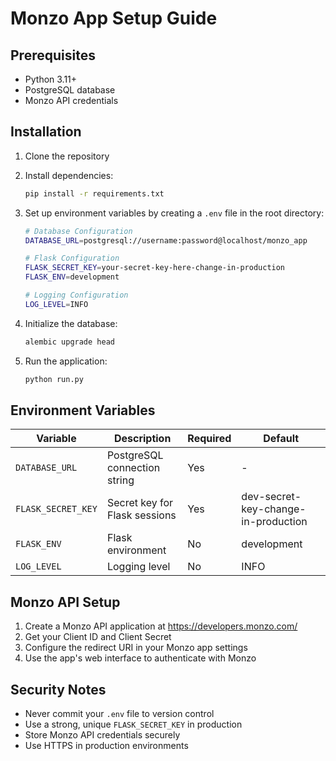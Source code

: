 # Monzo App Setup Guide

## Prerequisites

- Python 3.11+
- PostgreSQL database
- Monzo API credentials

## Installation

1. Clone the repository
2. Install dependencies:
   ```bash
   pip install -r requirements.txt
   ```

3. Set up environment variables by creating a `.env` file in the root directory:
   ```bash
   # Database Configuration
   DATABASE_URL=postgresql://username:password@localhost/monzo_app
   
   # Flask Configuration
   FLASK_SECRET_KEY=your-secret-key-here-change-in-production
   FLASK_ENV=development
   
   # Logging Configuration
   LOG_LEVEL=INFO
   ```

4. Initialize the database:
   ```bash
   alembic upgrade head
   ```

5. Run the application:
   ```bash
   python run.py
   ```

## Environment Variables

| Variable | Description | Required | Default |
|----------|-------------|----------|---------|
| `DATABASE_URL` | PostgreSQL connection string | Yes | - |
| `FLASK_SECRET_KEY` | Secret key for Flask sessions | Yes | dev-secret-key-change-in-production |
| `FLASK_ENV` | Flask environment | No | development |
| `LOG_LEVEL` | Logging level | No | INFO |

## Monzo API Setup

1. Create a Monzo API application at https://developers.monzo.com/
2. Get your Client ID and Client Secret
3. Configure the redirect URI in your Monzo app settings
4. Use the app's web interface to authenticate with Monzo

## Security Notes

- Never commit your `.env` file to version control
- Use a strong, unique `FLASK_SECRET_KEY` in production
- Store Monzo API credentials securely
- Use HTTPS in production environments 